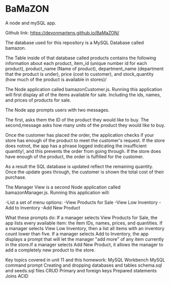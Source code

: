 # BaMaZON
A node and mySQL app.

Github link:
https://devonmartens.github.io/BaMaZON/

The database used for this repository is a MySQL Database called bamazon.


The Table inside of that database called products contains the following information about each product, item_id (unique number id for each product), product_name (Name of product), department_name (department that the product is under), price (cost to customer), and stock_quantity (how much of the product is available in stores)/


The Node application called bamazonCustomer.js. Running this application will first display all of the items available for sale. Including the ids, names, and prices of products for sale.


The Node app prompts users with two messages.

The first, asks them the ID of the product they would like to buy. The second,message asks how many units of the product they would like to buy.

Once the customer has placed the order, the application checks if your store has enough of the product to meet the customer's request. If the store does notnot, the app has a phrase logged indicating the insufficient quantity!, and this prevents the order from going through. If the  store does have enough of the product, the order is fulfilled for the customer. 

As a result the SQL database is updated reflect the remaining quantity. Once the update goes through, the customer is shown the total cost of their purchase.



The  Manager View is a second Node application called bamazonManager.js. Running this application will:


-List a set of menu options:
-View Products for Sale
-View Low Inventory
-Add to Inventory
-Add New Product

What these prompts do:
If a manager selects View Products for Sale, the app lists every available item: the item IDs, names, prices, and quantities. If a manager selects View Low Inventory, then a list all items with an inventory count lower than five.
If a manager selects Add to Inventory, the app displays a prompt that will let the manager "add more" of any item currently in the store.If a manager selects Add New Product, it allows the manager to add a completely new product to the store.



Key topics covered in unit 11 and this homework:
MySQL Workbench
MySQL command prompt
Creating and dropping databases and tables
schema.sql and seeds.sql files
CRUD
Primary and foreign keys
Prepared statements
Joins
ACID
